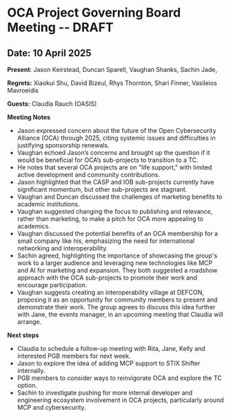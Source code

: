 # OCA Project Governing Board Meeting -- DRAFT

## Date: 10 April 2025

**Present**: Jason Keirstead, Duncan Sparell, Vaughan Shanks, Sachin Jade,

**Regrets:**  Xiaokui Shu, David Bizeul, Rhys Thornton, Shari Finner, Vasileios Mavroeidis

**Guests:** Claudia Rauch (OASIS)

**Meeting Notes**

* Jason expressed concern about the future of the Open Cybersecurity Alliance (OCA) through 2025, citing systemic issues and difficulties in justifying sponsorship renewals.   
* Vaughan echoed Jason’s concerns and brought up the question if it would be beneficial for OCA’s sub-projects to transition to a TC.  
* He notes that several OCA projects are on "life support," with limited active development and community contributions.  
* Jason highlighted that the CASP and IOB sub-projects currently have significant momentum, but other sub-projects are stagnant.  
* Vaughan and Duncan discussed the challenges of marketing benefits to academic institutions.  
* Vaughan suggested changing the focus to publishing and relevance, rather than marketing, to make a pitch for OCA more appealing to academics.   
* Vaughan discussed the potential benefits of an OCA membership for a small company like his, emphasizing the need for international networking and interoperability.   
* Sachin agreed, highlighting the importance of showcasing the group's work to a larger audience and leveraging new technologies like MCP and AI for marketing and expansion. They both suggested a roadshow approach with the OCA sub-projects to promote their work and encourage participation.  
* Vaughan suggests creating an interoperability village at DEFCON, proposing it as an opportunity for community members to present and demonstrate their work. The group agrees to discuss this idea further with Jane, the events manager, in an upcoming meeting that Claudia will arrange.

**Next steps**

* Claudia to schedule a follow-up meeting with Rita, Jane, Kelly and interested PGB members for next week.  
* Jason to explore the idea of adding MCP support to STIX Shifter internally.  
* PGB members to consider ways to reinvigorate OCA and explore the TC option.  
* Sachin to investigate pushing for more internal developer and engineering ecosystem involvement in OCA projects, particularly around MCP and cybersecurity.
